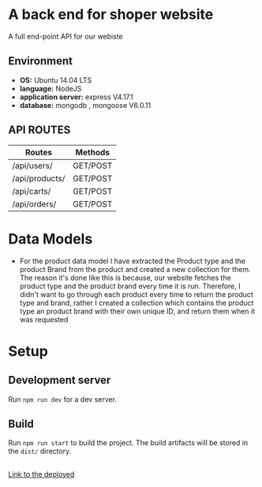 # A back end for shoper website
A full end-point API for our webiste

## Environment

* __OS:__ Ubuntu 14.04 LTS
* __language:__ NodeJS
* __application server:__ express V4.17.1
* __database:__ mongodb , mongoose V6.0.11

## API ROUTES
| Routes            | Methods  |
| ----------------- | -------- |
| /api/users/       | GET/POST |
| /api/products/    | GET/POST |
| /api/carts/       | GET/POST |
| /api/orders/      | GET/POST |

# Data Models
* For the product data model I have extracted the Product type and the product Brand from the product and created a new collection for them. The reason it's done like this is because, our website fetches the product type and the product brand every time it is run. Therefore, I didn't want to go through each product every time to return the product type and brand, rather I created a collection which contains the product type an product brand with their own unique ID, and return them when it was requested
# Setup

## Development server

Run `npm run dev` for a dev server.

## Build

Run `npm run start` to build the project. The build artifacts will be stored in the `dist/` directory.

##

[Link to the deployed](https://ethio-shop.herokuapp.com/)
